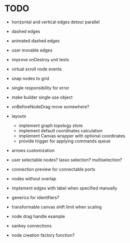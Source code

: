 # TODO

- horizontal and vertical edges detour parallel
- dashed edges
- animated dashed edges
- user movable edges
- improve onDestroy unit tests
- virtual scroll node events
- snap nodes to grid
- single responsibility for error
- make builder single use object
- onBeforeNodeDrag move somewhere?

- layouts

  - implement graph topology store
  - implement default coordinates calculation
  - implement Canvas wrapper with optional coordinates
  - provide trigger for applying commands queue

- arrows customization
- user selectable nodes? lasso selection? multiselection?
- connection preview for connectable ports
- nodes without overlap

- implement edges with label when specified manually
- generics for identifiers?
- transformable canvas shift limit when scaling
- node drag handle example
- sankey connections
- node creation factory function?
